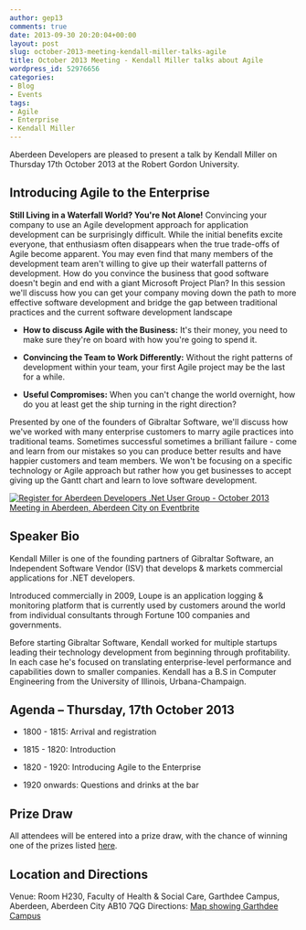 ```yaml
---
author: gep13
comments: true
date: 2013-09-30 20:20:04+00:00
layout: post
slug: october-2013-meeting-kendall-miller-talks-agile
title: October 2013 Meeting - Kendall Miller talks about Agile
wordpress_id: 52976656
categories:
- Blog
- Events
tags:
- Agile
- Enterprise
- Kendall Miller
---
```


Aberdeen Developers are pleased to present a talk by Kendall Miller on Thursday 17th October 2013 at the Robert Gordon University.


## Introducing Agile to the Enterprise


**Still Living in a Waterfall World? You're Not Alone!** Convincing your company to use an Agile development approach for application development can be surprisingly difficult. While the initial benefits excite everyone, that enthusiasm often disappears when the true trade-offs of Agile become apparent. You may even find that many members of the development team aren't willing to give up their waterfall patterns of development. How do you convince the business that good software doesn't begin and end with a giant Microsoft Project Plan? In this session we'll discuss how you can get your company moving down the path to more effective software development and bridge the gap between traditional practices and the current software development landscape



	
  * **How to discuss Agile with the Business:** It's their money, you need to make sure they're on board with how you're going to spend it.

	
  * **Convincing the Team to Work Differently:** Without the right patterns of development within your team, your first Agile project may be the last for a while.

	
  * **Useful Compromises:** When you can't change the world overnight, how do you at least get the ship turning in the right direction?


Presented by one of the founders of Gibraltar Software, we'll discuss how we've worked with many enterprise customers to marry agile practices into traditional teams. Sometimes successful sometimes a brilliant failure - come and learn from our mistakes so you can produce better results and have happier customers and team members. We won't be focusing on a specific technology or Agile approach but rather how you get businesses to accept giving up the Gantt chart and learn to love software development.


[![Register for Aberdeen Developers .Net User Group - October 2013 Meeting in Aberdeen, Aberdeen City on Eventbrite](http://www.eventbrite.com/registerbutton?eid=2581657808)](http://adnuguk-oct2013.eventbrite.co.uk/?ebtv=C)




## Speaker Bio


Kendall Miller is one of the founding partners of Gibraltar Software, an Independent Software Vendor (ISV) that develops & markets commercial applications for .NET developers.

Introduced commercially in 2009, Loupe is an application logging & monitoring platform that is currently used by customers around the world from individual consultants through Fortune 100 companies and governments.

Before starting Gibraltar Software, Kendall worked for multiple startups leading their technology development from beginning through profitability. In each case he's focused on translating enterprise-level performance and capabilities down to smaller companies. Kendall has a B.S in Computer Engineering from the University of Illinois, Urbana-Champaign.


## Agenda – Thursday, 17th October 2013





	
  * 1800 - 1815: Arrival and registration

	
  * 1815 - 1820: Introduction

	
  * 1820 - 1920: Introducing Agile to the Enterprise

	
  * 1920 onwards: Questions and drinks at the bar




## Prize Draw


All attendees will be entered into a prize draw, with the chance of winning one of the prizes listed [here](http://www.gep13.co.uk/blog/?p=107).


## Location and Directions


Venue: Room H230, Faculty of Health & Social Care, Garthdee Campus, Aberdeen, Aberdeen City AB10 7QG
Directions: [Map showing Garthdee Campus](https://maps.google.co.uk/maps?q=Faculty+of+Health+%26+Social+Care,+Garthdee+Campus,+Aberdeen,+Aberdeen+City+AB10+7QG,+GB&hl=en&ll=57.119317,-2.136133&spn=0.004165,0.012413&sll=57.746995,-4.687341&sspn=8.392957,25.422363&hq=Faculty+of+Health+%26+Social+Care,+Garthdee+Campus,&hnear=AB10+7QG,+United+Kingdom&t=m&z=17&iwloc=A)
